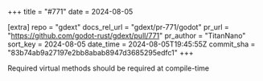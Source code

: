 +++
title = "#771"
date = 2024-08-05

[extra]
repo = "gdext"
docs_rel_url = "gdext/pr-771/godot"
pr_url = "https://github.com/godot-rust/gdext/pull/771"
pr_author = "TitanNano"
sort_key = 2024-08-05
date_time = 2024-08-05T19:45:55Z
commit_sha = "83b74ab9a27197e2bb8abab8947d3685295edfc1"
+++

Required virtual methods should be required at compile-time
